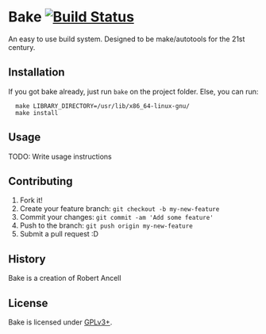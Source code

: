 # Bake [![Build Status](https://travis-ci.org/desiderantes/bake.png?branch=master)](https://travis-ci.org/desiderantes/bake)
An easy to use build system. Designed to be make/autotools for the 21st century.

## Installation
If you got bake already, just run `bake` on the project folder. Else, you can run:

      make LIBRARY_DIRECTORY=/usr/lib/x86_64-linux-gnu/
      make install

## Usage
TODO: Write usage instructions

## Contributing
1. Fork it!
2. Create your feature branch: `git checkout -b my-new-feature`
3. Commit your changes: `git commit -am 'Add some feature'`
4. Push to the branch: `git push origin my-new-feature`
5. Submit a pull request :D
 
## History
Bake is a creation of Robert Ancell

## License
Bake is licensed under [GPLv3+](COPYING).
